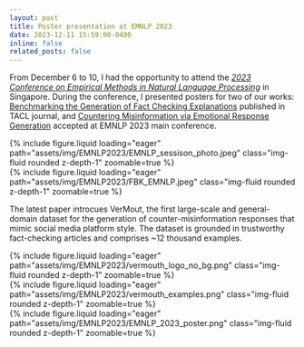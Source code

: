 ```yaml
---
layout: post
title: Poster presentation at EMNLP 2023
date: 2023-12-11 15:59:00-0400
inline: false
related_posts: false
---
```


From December 6 to 10, I had the opportunity to attend the [*2023 Conference on Empirical Methods in Natural Language Processing*](https://2023.emnlp.org/) in Singapore. During the conference, I presented posters for two of our works: [Benchmarking the Generation of Fact Checking Explanations](https://direct.mit.edu/tacl/article/doi/10.1162/tacl_a_00601/117871/Benchmarking-the-Generation-of-Fact-Checking) published in TACL journal, and [Countering Misinformation via Emotional Response Generation](https://aclanthology.org/2023.emnlp-main.703/) accepted at EMNLP 2023 main conference.

<div class="row mt-3">
    <div class="col-sm mt-3 mt-md-0">
        {% include figure.liquid loading="eager" path="assets/img/EMNLP2023/EMNLP_sessison_photo.jpeg" class="img-fluid rounded z-depth-1" zoomable=true %}
    </div>
    <div class="col-sm mt-3 mt-md-0">
        {% include figure.liquid loading="eager" path="assets/img/EMNLP2023/FBK_EMNLP.jpeg" class="img-fluid rounded z-depth-1" zoomable=true %}
    </div>
</div>

The latest paper introcues VerMout, the first large-scale and general-domain dataset for the generation of counter-misinformation responses that mimic social media platform style. The dataset is grounded in trustworthy fact-checking articles and comprises ~12 thousand examples.

<div class="row mt-3">
    <div class="col-sm mt-3 mt-md-0">
        {% include figure.liquid loading="eager" path="assets/img/EMNLP2023/vermouth_logo_no_bg.png" class="img-fluid rounded z-depth-1" zoomable=true %}
    </div>
    <div class="col-sm mt-3 mt-md-0">
        {% include figure.liquid loading="eager" path="assets/img/EMNLP2023/vermouth_examples.png" class="img-fluid rounded z-depth-1" zoomable=true %}
    </div>
    <div class="col-sm mt-3 mt-md-0">
        {% include figure.liquid loading="eager" path="assets/img/EMNLP2023/EMNLP_2023_poster.png" class="img-fluid rounded z-depth-1" zoomable=true %}
    </div>
</div>